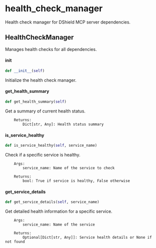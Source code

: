# health_check_manager

Health check manager for DShield MCP server dependencies.

## HealthCheckManager

Manages health checks for all dependencies.

#### __init__

```python
def __init__(self)
```

Initialize the health check manager.

#### get_health_summary

```python
def get_health_summary(self)
```

Get a summary of current health status.

        Returns:
            Dict[str, Any]: Health status summary

#### is_service_healthy

```python
def is_service_healthy(self, service_name)
```

Check if a specific service is healthy.

        Args:
            service_name: Name of the service to check

        Returns:
            bool: True if service is healthy, False otherwise

#### get_service_details

```python
def get_service_details(self, service_name)
```

Get detailed health information for a specific service.

        Args:
            service_name: Name of the service

        Returns:
            Optional[Dict[str, Any]]: Service health details or None if not found
